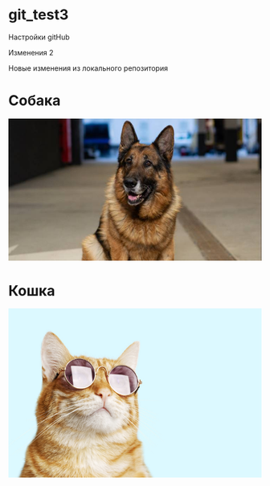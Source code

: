 # git_test3

Настройки gitHub

Изменения 2

Новые изменения из локального репозитория

# Собака

![Собачка](sob.jpg)

# Кошка 

![Котик](kot.jpg)